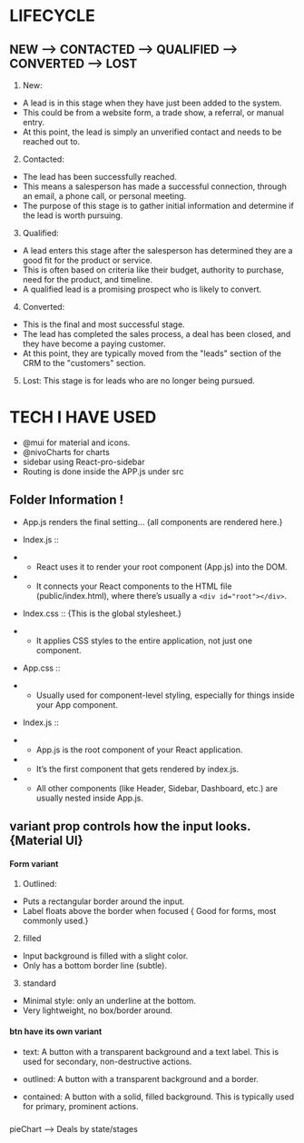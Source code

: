 # LIFECYCLE 
## NEW --> CONTACTED --> QUALIFIED --> CONVERTED --> LOST



1. New: 
- A lead is in this stage when they have just been added to the system. 
- This could be from a website form, a trade show, a referral, or manual entry. 
- At this point, the lead is simply an unverified contact and needs to be reached out to.


2. Contacted: 
- The lead has been successfully reached. 
- This means a salesperson has made a successful connection, through an email, a phone call, or personal meeting. 
- The purpose of this stage is to gather initial information and determine if the lead is worth pursuing.


3. Qualified: 
- A lead enters this stage after the salesperson has determined they are a good fit for the product or service. 
- This is often based on criteria like their budget, authority to purchase, need for the product, and timeline. 
- A qualified lead is a promising prospect who is likely to convert.


4. Converted: 
- This is the final and most successful stage.
- The lead has completed the sales process, a deal has been closed, and they have become a paying customer.
- At this point, they are typically moved from the "leads" section of the CRM to the "customers" section.


5. Lost: This stage is for leads who are no longer being pursued. 



















# TECH I HAVE USED
- @mui for material and icons.
- @nivoCharts for charts
- sidebar using React-pro-sidebar
- Routing is done inside the APP.js under src






## Folder Information !
- App.js renders the final setting... {all components are rendered here.}

- Index.js :: 
- - React uses it to render your root component (App.js) into the DOM.
- - It connects your React components to the HTML file (public/index.html), where there’s usually a `<div id="root"></div>`.

- Index.css ::  {This is the global stylesheet.}
- - It applies CSS styles to the entire application, not just one component.

- App.css :: 
- - Usually used for component-level styling, especially for things inside your App component.

- Index.js ::
- - App.js is the root component of your React application.
- - It’s the first component that gets rendered by index.js.
- - All other components (like Header, Sidebar, Dashboard, etc.) are usually nested inside App.js.




## variant prop controls how the input looks. {Material UI}

#### Form variant
1. Outlined:
- Puts a rectangular border around the input.
- Label floats above the border when focused { Good for forms, most commonly used.}

2. filled
- Input background is filled with a slight color.
- Only has a bottom border line (subtle).

3. standard
- Minimal style: only an underline at the bottom.
- Very lightweight, no box/border around.


#### btn have its own variant
- text: A button with a transparent background and a text label. This is used for secondary, non-destructive actions.

- outlined: A button with a transparent background and a border.

- contained: A button with a solid, filled background. This is typically used for primary, prominent actions.




#####
pieChart --> Deals by state/stages